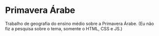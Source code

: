 # Primavera Árabe
 Trabalho de geografia do ensino médio sobre a Primavera Árabe. (Eu não fiz a pesquisa sobre o tema, somente o HTML, CSS e JS.)

